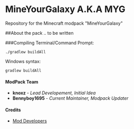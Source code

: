 # MineYourGalaxy A.K.A MYG
Repository for the Minecraft modpack "MineYourGalaxy"

##About the pack
.. to be written

###Compiling
Terminal/Command Prompt:

    ./gradlew buildAll

Windows syntax:

    gradlew buildAll

#### ModPack Team
- **knoxz** - *Lead Developement, Initial Idea*
- **Bennyboy1695** - *Current Maintainer, Modpack Updater*

#### Credits
- [Mod Developers](https://github.com/MyM-ModpackTeam/MineYourGalaxy/blob/master/credits.rst)
